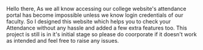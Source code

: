 Hello there, 
As we all know accessing our college website's attendance portal has become impossible unless we know login credentials of our faculty. So I designed this website which helps you to check your Attendance without any hassle and added a few extra features too.
This project is still is in it's initial stage so please do coorporate if it doesn't work as intended and feel free to raise any issues.
